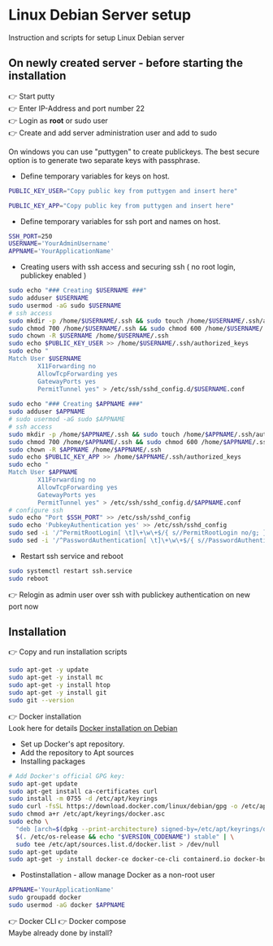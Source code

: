 # **Linux Debian Server setup**
Instruction and scripts for setup Linux Debian server 
## On newly created server - before starting the installation 
👉 Start putty<br>
👉 Enter IP-Address and port number 22<br>
👉 Login as **root** or sudo user<br>
👉 Create and add server administration user and add to sudo<br>

On windows you can use "puttygen" to create publickeys. 
The best secure option is to generate two separate keys with passphrase.<br>
* Define temporary variables for keys on host.

```sh
PUBLIC_KEY_USER="Copy public key from puttygen and insert here"
```
```sh
PUBLIC_KEY_APP="Copy public key from puttygen and insert here"
```

* Define temporary variables for ssh port and names on host.
```sh
SSH_PORT=250
USERNAME='YourAdminUsername'
APPNAME='YourApplicationName'
```
* Creating users with ssh access and securing ssh ( no root login, publickey enabled ) 
```sh
sudo echo "### Creating $USERNAME ###"
sudo adduser $USERNAME
sudo usermod -aG sudo $USERNAME
# ssh access
sudo mkdir -p /home/$USERNAME/.ssh && sudo touch /home/$USERNAME/.ssh/authorized_keys
sudo chmod 700 /home/$USERNAME/.ssh && sudo chmod 600 /home/$USERNAME/.ssh/authorized_keys
sudo chown -R $USERNAME /home/$USERNAME/.ssh
sudo echo $PUBLIC_KEY_USER >> /home/$USERNAME/.ssh/authorized_keys
sudo echo "
Match User $USERNAME
        X11Forwarding no
        AllowTcpForwarding yes
        GatewayPorts yes
        PermitTunnel yes" > /etc/ssh/sshd_config.d/$USERNAME.conf
        
sudo echo "### Creating $APPNAME ###"
sudo adduser $APPNAME
# sudo usermod -aG sudo $APPNAME
# ssh access
sudo mkdir -p /home/$APPNAME/.ssh && sudo touch /home/$APPNAME/.ssh/authorized_keys
sudo chmod 700 /home/$APPNAME/.ssh && sudo chmod 600 /home/$APPNAME/.ssh/authorized_keys
sudo chown -R $APPNAME /home/$APPNAME/.ssh
sudo echo $PUBLIC_KEY_APP >> /home/$APPNAME/.ssh/authorized_keys
sudo echo "
Match User $APPNAME
        X11Forwarding no
        AllowTcpForwarding yes
        GatewayPorts yes
        PermitTunnel yes" > /etc/ssh/sshd_config.d/$APPNAME.conf
# configure ssh
sudo echo "Port $SSH_PORT" >> /etc/ssh/sshd_config
sudo echo 'PubkeyAuthentication yes' >> /etc/ssh/sshd_config
sudo sed -i '/^PermitRootLogin[ \t]\+\w\+$/{ s//PermitRootLogin no/g; }' /etc/ssh/sshd_config
sudo sed -i '/^PasswordAuthentication[ \t]\+\w\+$/{ s//PasswordAuthentication no/g; }' /etc/ssh/sshd_config
```
* Restart ssh service and reboot
```sh
sudo systemctl restart ssh.service
sudo reboot
```
👉 Relogin as admin user over ssh with publickey authentication on new port now

## Installation
👉 Copy and run installation scripts
```sh
sudo apt-get -y update
sudo apt-get -y install mc
sudo apt-get -y install htop
sudo apt-get -y install git
sudo git --version
```

👉 Docker installation<br>
Look here for details 
[Docker installation on Debian](https://docs.docker.com/engine/install/debian/)<br>
- Set up Docker's apt repository.
- Add the repository to Apt sources 
- Installing packages
```sh
# Add Docker's official GPG key:
sudo apt-get update
sudo apt-get install ca-certificates curl
sudo install -m 0755 -d /etc/apt/keyrings
sudo curl -fsSL https://download.docker.com/linux/debian/gpg -o /etc/apt/keyrings/docker.asc
sudo chmod a+r /etc/apt/keyrings/docker.asc
sudo echo \
  "deb [arch=$(dpkg --print-architecture) signed-by=/etc/apt/keyrings/docker.asc] https://download.docker.com/linux/debian \
  $(. /etc/os-release && echo "$VERSION_CODENAME") stable" | \
  sudo tee /etc/apt/sources.list.d/docker.list > /dev/null
sudo apt-get update
sudo apt-get -y install docker-ce docker-ce-cli containerd.io docker-buildx-plugin docker-compose-plugin
```

- Postinstallation - allow manage Docker as a non-root user
```sh
APPNAME='YourApplicationName'
sudo groupadd docker
sudo usermod -aG docker $APPNAME
```

👉 Docker CLI 👉 Docker compose<br>
Maybe already done by install?
